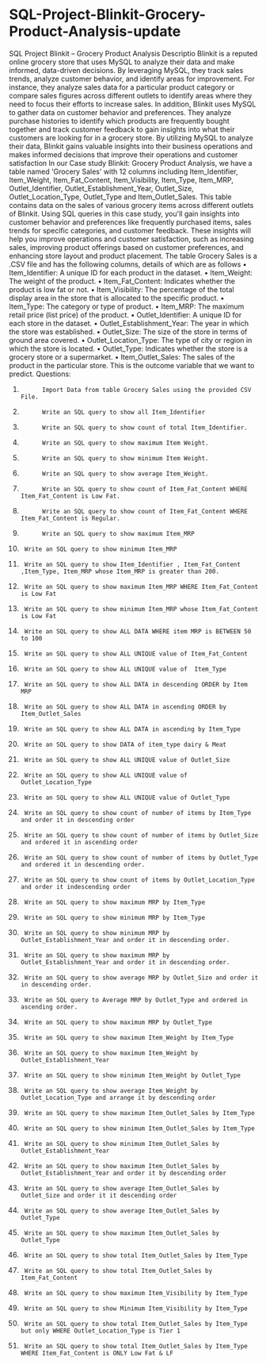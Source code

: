# SQL-Project-Blinkit-Grocery-Product-Analysis-update

SQL Project Blinkit – Grocery Product Analysis 
Descriptio 
Blinkit is a reputed online grocery store that uses MySQL to analyze their data and make informed, data-driven decisions. By leveraging MySQL, they track sales trends, analyze customer behavior, and identify areas for improvement. For instance, they analyze sales data for a particular product category or compare sales figures across different outlets to identify areas where they need to focus their efforts to increase sales.
In addition, Blinkit uses MySQL to gather data on customer behavior and preferences. They analyze purchase histories to identify which products are frequently bought together and track customer feedback to gain insights into what their customers are looking for in a grocery store. By utilizing MySQL to analyze their data, Blinkit gains valuable insights into their business operations and makes informed decisions that improve their operations and customer satisfaction
In our Case study Blinkit: Grocery Product Analysis, we have a table named 'Grocery Sales' with 12 columns including Item_Identifier, Item_Weight, Item_Fat_Content, Item_Visibility, Item_Type, Item_MRP, Outlet_Identifier, Outlet_Establishment_Year, Outlet_Size, Outlet_Location_Type, Outlet_Type and Item_Outlet_Sales. This table contains data on the sales of various grocery items across different outlets of Blinkit.
Using SQL queries in this case study, you'll gain insights into customer behavior and preferences like frequently purchased items, sales trends for specific categories, and customer feedback. These insights will help you improve operations and customer satisfaction, such as increasing sales, improving product offerings based on customer preferences, and enhancing store layout and product placement.
The table Grocery Sales is a .CSV file and has the following columns, details of which are as follows 
•       Item_Identifier: A unique ID for each product in the dataset.
•       Item_Weight: The weight of the product.
•       Item_Fat_Content: Indicates whether the product is low fat or not.
•       Item_Visibility: The percentage of the total display area in the store that is allocated to the specific product.
•       Item_Type: The category or type of product.
•       Item_MRP: The maximum retail price (list price) of the product.
•       Outlet_Identifier: A unique ID for each store in the dataset.
•       Outlet_Establishment_Year: The year in which the store was established.
•       Outlet_Size: The size of the store in terms of ground area covered.
•       Outlet_Location_Type: The type of city or region in which the store is located.
•       Outlet_Type: Indicates whether the store is a grocery store or a supermarket.
•       Item_Outlet_Sales: The sales of the product in the particular store. This is the outcome variable that we want to predict.
Questions:
 
1.           Import Data from table Grocery Sales using the provided CSV File.
2.           Write an SQL query to show all Item_Identifier
3.           Write an SQL query to show count of total Item_Identifier.
4.           Write an SQL query to show maximum Item Weight.
5.           Write an SQL query to show minimum Item Weight.
6.           Write an SQL query to show average Item_Weight.
7.           Write an SQL query to show count of Item_Fat_Content WHERE Item_Fat_Content is Low Fat.
8.           Write an SQL query to show count of Item_Fat_Content WHERE Item_Fat_Content is Regular.
9.           Write an SQL query to show maximum Item_MRP
10.      Write an SQL query to show minimum Item_MRP
11.      Write an SQL query to show Item_Identifier , Item_Fat_Content ,Item_Type, Item_MRP whose Item_MRP is greater than 200.
12.      Write an SQL query to show maximum Item_MRP WHERE Item_Fat_Content is Low Fat
13.      Write an SQL query to show minimum Item_MRP whose Item_Fat_Content is Low Fat
14.      Write an SQL query to show ALL DATA WHERE item MRP is BETWEEN 50 to 100
15.      Write an SQL query to show ALL UNIQUE value of Item_Fat_Content
16.      Write an SQL query to show ALL UNIQUE value of  Item_Type
17.      Write an SQL query to show ALL DATA in descending ORDER by Item MRP
18.      Write an SQL query to show ALL DATA in ascending ORDER by Item_Outlet_Sales
19.      Write an SQL query to show ALL DATA in ascending by Item_Type
20.      Write an SQL query to show DATA of item_type dairy & Meat
21.      Write an SQL query to show ALL UNIQUE value of Outlet_Size
22.      Write an SQL query to show ALL UNIQUE value of Outlet_Location_Type
23.      Write an SQL query to show ALL UNIQUE value of Outlet_Type
24.      Write an SQL query to show count of number of items by Item_Type  and order it in descending order
25.      Write an SQL query to show count of number of items by Outlet_Size and ordered it in ascending order
26.      Write an SQL query to show count of number of items by Outlet_Type  and ordered it in descending order.
27.      Write an SQL query to show count of items by Outlet_Location_Type and order it indescending order
28.      Write an SQL query to show maximum MRP by Item_Type
29.      Write an SQL query to show minimum MRP by Item_Type
30.      Write an SQL query to show minimum MRP by Outlet_Establishment_Year and order it in descending order.
31.      Write an SQL query to show maximum MRP by Outlet_Establishment_Year and order it in descending order.
32.      Write an SQL query to show average MRP by Outlet_Size and order it in descending order.
 
33.      Write an SQL query to Average MRP by Outlet_Type and ordered in ascending order.
34.      Write an SQL query to show maximum MRP by Outlet_Type
35.      Write an SQL query to show maximum Item_Weight by Item_Type
36.      Write an SQL query to show maximum Item_Weight by Outlet_Establishment_Year
37.      Write an SQL query to show minimum Item_Weight by Outlet_Type
38.      Write an SQL query to show average Item_Weight by Outlet_Location_Type and arrange it by descending order
39.      Write an SQL query to show maximum Item_Outlet_Sales by Item_Type
40.      Write an SQL query to show minimum Item_Outlet_Sales by Item_Type
41.      Write an SQL query to show minimum Item_Outlet_Sales by Outlet_Establishment_Year
42.      Write an SQL query to show maximum Item_Outlet_Sales by Outlet_Establishment_Year and order it by descending order
43.      Write an SQL query to show average Item_Outlet_Sales by Outlet_Size and order it it descending order
44.      Write an SQL query to show average Item_Outlet_Sales by Outlet_Type
45.      Write an SQL query to show maximum Item_Outlet_Sales by Outlet_Type
46.      Write an SQL query to show total Item_Outlet_Sales by Item_Type
47.      Write an SQL query to show total Item_Outlet_Sales by Item_Fat_Content
48.      Write an SQL query to show maximum Item_Visibility by Item_Type
49.      Write an SQL query to show Minimum Item_Visibility by Item_Type
50.      Write an SQL query to show total Item_Outlet_Sales by Item_Type but only WHERE Outlet_Location_Type is Tier 1
51.      Write an SQL query to show total Item_Outlet_Sales by Item_Type WHERE Item_Fat_Content is ONLY Low Fat & LF
 

